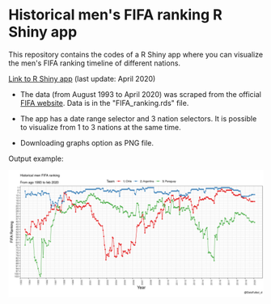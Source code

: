 # Historical men's FIFA ranking R Shiny app

This repository contains the codes of a R Shiny app where you can visualize the men's FIFA ranking timeline of different nations.

[Link to R Shiny app](https://bustami.shinyapps.io/ranking_fifa/) (last update: April 2020)

* The data (from August 1993 to April 2020) was scraped from the official [FIFA website](http://www.fifa.com/fifa-world-ranking/ranking-table/men/). Data is in the "FIFA_ranking.rds" file.

* The app has a date range selector and 3 nation selectors. It is possible to visualize from 1 to 3 nations at the same time.

* Downloading graphs option as PNG file. 

Output example:

![](image.png)
